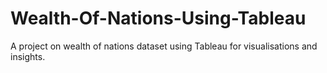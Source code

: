 # Wealth-Of-Nations-Using-Tableau
A project on wealth of nations dataset using Tableau for visualisations and insights.
